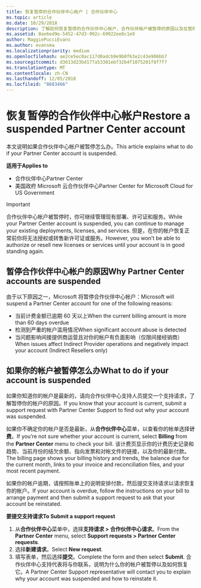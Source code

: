 ```yaml
---
title: 恢复暂停的合作伙伴中心帐户 | 合作伙伴中心
ms.topic: article
ms.date: 10/29/2018
description: 了解如何恢复暂停的合作伙伴中心帐户、合作伙伴帐户被暂停的原因以及在暂停时如何使用帐户。
ms.assetid: 0ae6ed9e-5452-47d3-992c-69922ee0c1e9
author: MaggiePucciEvans
ms.author: evansma
ms.localizationpriority: medium
ms.openlocfilehash: ae2ce5ec0ac117d0adcb9e9b0f63e2c43e906bb7
ms.sourcegitcommit: d3613d23bd177a53381ebf32b4f1075201f8f7f7
ms.translationtype: MT
ms.contentlocale: zh-CN
ms.lasthandoff: 12/05/2018
ms.locfileid: "8683466"
---
```

# <a name="restore-a-suspended-partner-center-account"></a><span data-ttu-id="25355-103">恢复暂停的合作伙伴中心帐户</span><span class="sxs-lookup"><span data-stu-id="25355-103">Restore a suspended Partner Center account</span></span>

<span data-ttu-id="25355-104">本文说明如果合作伙伴中心帐户被暂停怎么办。</span><span class="sxs-lookup"><span data-stu-id="25355-104">This article explains what to do if your Partner Center account is suspended.</span></span>

**<span data-ttu-id="25355-105">适用于</span><span class="sxs-lookup"><span data-stu-id="25355-105">Applies to</span></span>**

-  <span data-ttu-id="25355-106">合作伙伴中心</span><span class="sxs-lookup"><span data-stu-id="25355-106">Partner Center</span></span>
-  <span data-ttu-id="25355-107">美国政府 Microsoft 云合作伙伴中心</span><span class="sxs-lookup"><span data-stu-id="25355-107">Partner Center for Microsoft Cloud for US Government</span></span>


> [!IMPORTANT]  
> <span data-ttu-id="25355-108">合作伙伴中心帐户被暂停时，你可继续管理现有部署、许可证和服务。</span><span class="sxs-lookup"><span data-stu-id="25355-108">While your Partner Center account is suspended, you can continue to manage your existing deployments, licenses, and services.</span></span> <span data-ttu-id="25355-109">但是，在你的帐户恢复正常前你将无法授权或转售新许可证或服务。</span><span class="sxs-lookup"><span data-stu-id="25355-109">However, you won’t be able to authorize or resell new licenses or services until your account is in good standing again.</span></span>

## <a name="why-partner-center-accounts-are-suspended"></a><span data-ttu-id="25355-110">暂停合作伙伴中心帐户的原因</span><span class="sxs-lookup"><span data-stu-id="25355-110">Why Partner Center accounts are suspended</span></span>

<span data-ttu-id="25355-111">由于以下原因之一，Microsoft 将暂停合作伙伴中心帐户：</span><span class="sxs-lookup"><span data-stu-id="25355-111">Microsoft will suspend a Partner Center account for one of the following reasons:</span></span>

- <span data-ttu-id="25355-112">当前计费金额已逾期 60 天以上</span><span class="sxs-lookup"><span data-stu-id="25355-112">When the current billing amount is more than 60 days overdue</span></span> 
- <span data-ttu-id="25355-113">检测到严重的帐户滥用情况</span><span class="sxs-lookup"><span data-stu-id="25355-113">When significant account abuse is detected</span></span>
- <span data-ttu-id="25355-114">当问题影响间接提供商运营且对你的帐户有负面影响（仅限间接经销商）</span><span class="sxs-lookup"><span data-stu-id="25355-114">When issues affect Indirect Provider operations and negatively impact your account (Indirect Resellers only)</span></span>

## <a name="what-to-do-if-your-account-is-suspended"></a><span data-ttu-id="25355-115">如果你的帐户被暂停怎么办</span><span class="sxs-lookup"><span data-stu-id="25355-115">What to do if your account is suspended</span></span>

<span data-ttu-id="25355-116">如果你知道你的帐户是最新的，请向合作伙伴中心支持人员提交一个支持请求，了解暂停你的帐户的原因。</span><span class="sxs-lookup"><span data-stu-id="25355-116">If you know that your account is current, submit a support request with Partner Center Support to find out why your account was suspended.</span></span> 

<span data-ttu-id="25355-117">如果你不确定你的帐户是否是最新，从**合作伙伴中心**菜单，以查看你的帐单选择**计费**。</span><span class="sxs-lookup"><span data-stu-id="25355-117">If you’re not sure whether your account is current, select **Billing** from the **Partner Center** menu to check your bill.</span></span> <span data-ttu-id="25355-118">该计费页显示你的计费历史记录和趋势、当前月份的结欠余额、指向发票和对帐文件的链接，以及你的最新付款。</span><span class="sxs-lookup"><span data-stu-id="25355-118">The billing page shows your billing history and trends, the balance due for the current month, links to your invoice and reconciliation files, and your most recent payment.</span></span>

<span data-ttu-id="25355-119">如果你的帐户逾期，请按照账单上的说明安排付款，然后提交支持请求以请求恢复你的帐户。</span><span class="sxs-lookup"><span data-stu-id="25355-119">If your account is overdue, follow the instructions on your bill to arrange payment and then submit a support request to ask that your account be reinstated.</span></span> 

**<span data-ttu-id="25355-120">要提交支持请求</span><span class="sxs-lookup"><span data-stu-id="25355-120">To Submit a support request</span></span>**

1.  <span data-ttu-id="25355-121">从**合作伙伴中心**菜单中，选择**支持请求 > 合作伙伴中心请求**。</span><span class="sxs-lookup"><span data-stu-id="25355-121">From the **Partner Center** menu, select **Support requests > Partner Center requests**.</span></span>
2.  <span data-ttu-id="25355-122">选择**新建请求**。</span><span class="sxs-lookup"><span data-stu-id="25355-122">Select **New request**.</span></span> 
3.  <span data-ttu-id="25355-123">填写表单，然后选择**提交**。</span><span class="sxs-lookup"><span data-stu-id="25355-123">Complete the form and then select **Submit**.</span></span> <span data-ttu-id="25355-124">合作伙伴中心支持代表将与你联系，说明为什么你的帐户被暂停以及如何恢复它。</span><span class="sxs-lookup"><span data-stu-id="25355-124">A Partner Center Support representative will contact you to explain why your account was suspended and how to reinstate it.</span></span>



